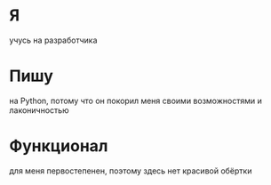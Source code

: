 # Я
учусь на разработчика

# Пишу
на Python, потому что он покорил меня своими возможностями и лаконичностью

# Функционал
для меня первостепенен, поэтому здесь нет красивой обёртки
